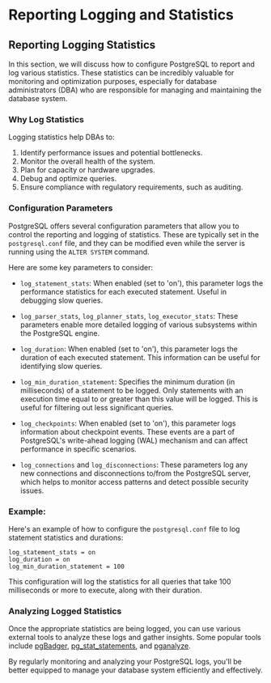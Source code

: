 # Reporting Logging and Statistics

## Reporting Logging Statistics

In this section, we will discuss how to configure PostgreSQL to report and log various statistics. These statistics can be incredibly valuable for monitoring and optimization purposes, especially for database administrators (DBA) who are responsible for managing and maintaining the database system.

### Why Log Statistics

Logging statistics help DBAs to:

1. Identify performance issues and potential bottlenecks.
2. Monitor the overall health of the system.
3. Plan for capacity or hardware upgrades.
4. Debug and optimize queries.
5. Ensure compliance with regulatory requirements, such as auditing.

### Configuration Parameters

PostgreSQL offers several configuration parameters that allow you to control the reporting and logging of statistics. These are typically set in the `postgresql.conf` file, and they can be modified even while the server is running using the `ALTER SYSTEM` command.

Here are some key parameters to consider:

- `log_statement_stats`: When enabled (set to 'on'), this parameter logs the performance statistics for each executed statement. Useful in debugging slow queries.

- `log_parser_stats`, `log_planner_stats`, `log_executor_stats`: These parameters enable more detailed logging of various subsystems within the PostgreSQL engine.

- `log_duration`: When enabled (set to 'on'), this parameter logs the duration of each executed statement. This information can be useful for identifying slow queries.

- `log_min_duration_statement`: Specifies the minimum duration (in milliseconds) of a statement to be logged. Only statements with an execution time equal to or greater than this value will be logged. This is useful for filtering out less significant queries.

- `log_checkpoints`: When enabled (set to 'on'), this parameter logs information about checkpoint events. These events are a part of PostgreSQL's write-ahead logging (WAL) mechanism and can affect performance in specific scenarios.

- `log_connections` and `log_disconnections`: These parameters log any new connections and disconnections to/from the PostgreSQL server, which helps to monitor access patterns and detect possible security issues.

### Example:

Here's an example of how to configure the `postgresql.conf` file to log statement statistics and durations:

```
log_statement_stats = on
log_duration = on
log_min_duration_statement = 100
```

This configuration will log the statistics for all queries that take 100 milliseconds or more to execute, along with their duration.

### Analyzing Logged Statistics

Once the appropriate statistics are being logged, you can use various external tools to analyze these logs and gather insights. Some popular tools include [pgBadger](https://github.com/darold/pgbadger), [pg_stat_statements](https://www.postgresql.org/docs/current/pgstatstatements.html), and [pganalyze](https://pganalyze.com/).

By regularly monitoring and analyzing your PostgreSQL logs, you'll be better equipped to manage your database system efficiently and effectively.